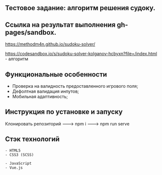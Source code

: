 ## Тестовое задание: алгоритм решения судоку.

## Ссылка на результат выполнения gh-pages/sandbox.

https://methodm4n.github.io/sudoku-solver/

https://codesandbox.io/s/sudoku-solver-kolganov-hcbyxn?file=/index.html - алгоритм

## Функциональные особенности

- Проверка на валидность предоставленного игрового поля;
- Дефолтная валидация инпутов;
- Мобильная адаптивность;

## Инструкция по установке и запуску

Клонировать репозиторий ---> npm i ---> npm run serve

## Стэк технологий

```
- HTML5
- CSS3 (SCSS)
```

```JS
- JavaScript
- Vue.js
```
